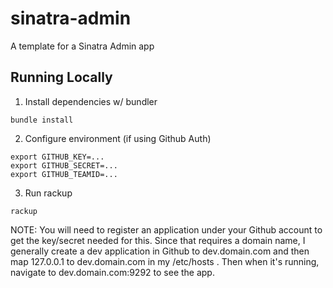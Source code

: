 sinatra-admin
=============

A template for a Sinatra Admin app

## Running Locally

1. Install dependencies w/ bundler

```
bundle install
```

2. Configure environment (if using Github Auth)

```
export GITHUB_KEY=...
export GITHUB_SECRET=...
export GITHUB_TEAMID=...
```

3. Run rackup
```
rackup
```

NOTE: You will need to register an application under your Github account to get the key/secret needed for this. Since that requires a domain name, 
I generally create a dev application in Github to dev.domain.com and then map 127.0.0.1 to dev.domain.com in my /etc/hosts . Then when it's running, 
navigate to dev.domain.com:9292 to see the app. 

